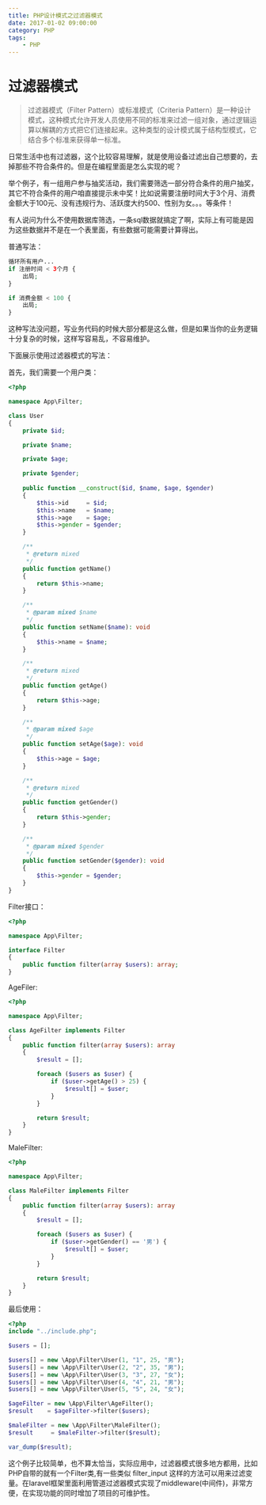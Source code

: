 ```yaml
---
title: PHP设计模式之过滤器模式
date: 2017-01-02 09:00:00
category: PHP
tags: 
    - PHP
---
```


# 过滤器模式

> 过滤器模式（Filter Pattern）或标准模式（Criteria Pattern）是一种设计模式，这种模式允许开发人员使用不同的标准来过滤一组对象，通过逻辑运算以解耦的方式把它们连接起来。这种类型的设计模式属于结构型模式，它结合多个标准来获得单一标准。

日常生活中也有过滤器，这个比较容易理解，就是使用设备过滤出自己想要的，去掉那些不符合条件的。但是在编程里面是怎么实现的呢？

举个例子，有一组用户参与抽奖活动，我们需要筛选一部分符合条件的用户抽奖，其它不符合条件的用户咱直接提示未中奖！比如说需要注册时间大于3个月、消费金额大于100元、没有违规行为、活跃度大约500、性别为女。。。等条件！

有人说问为什么不使用数据库筛选，一条sql数据就搞定了啊，实际上有可能是因为这些数据并不是在一个表里面，有些数据可能需要计算得出。

<!--more-->

普通写法：

```php
循环所有用户...
if 注册时间 < 3个月 {
    出局;
}

if 消费金额 < 100 {
    出局;
}
```
这种写法没问题，写业务代码的时候大部分都是这么做，但是如果当你的业务逻辑十分复杂的时候，这样写容易乱，不容易维护。

下面展示使用过滤器模式的写法：

首先，我们需要一个用户类：

```php
<?php

namespace App\Filter;

class User
{
    private $id;

    private $name;

    private $age;

    private $gender;
    
    public function __construct($id, $name, $age, $gender)
    {
        $this->id     = $id;
        $this->name   = $name;
        $this->age    = $age;
        $this->gender = $gender;
    }

    /**
     * @return mixed
     */
    public function getName()
    {
        return $this->name;
    }

    /**
     * @param mixed $name
     */
    public function setName($name): void
    {
        $this->name = $name;
    }

    /**
     * @return mixed
     */
    public function getAge()
    {
        return $this->age;
    }

    /**
     * @param mixed $age
     */
    public function setAge($age): void
    {
        $this->age = $age;
    }

    /**
     * @return mixed
     */
    public function getGender()
    {
        return $this->gender;
    }

    /**
     * @param mixed $gender
     */
    public function setGender($gender): void
    {
        $this->gender = $gender;
    }
}
```
Filter接口：

```php
<?php

namespace App\Filter;

interface Filter
{
    public function filter(array $users): array;
}
```

AgeFiler:

```php
<?php

namespace App\Filter;

class AgeFilter implements Filter
{
    public function filter(array $users): array
    {
        $result = [];

        foreach ($users as $user) {
            if ($user->getAge() > 25) {
                $result[] = $user;
            }
        }

        return $result;
    }
}
```

MaleFilter:

```php
<?php

namespace App\Filter;

class MaleFilter implements Filter
{
    public function filter(array $users): array
    {
        $result = [];

        foreach ($users as $user) {
            if ($user->getGender() == '男') {
                $result[] = $user;
            }
        }

        return $result;
    }
}
```

最后使用：

```php
<?php
include "../include.php";

$users = [];

$users[] = new \App\Filter\User(1, "1", 25, "男");
$users[] = new \App\Filter\User(2, "2", 35, "男");
$users[] = new \App\Filter\User(3, "3", 27, "女");
$users[] = new \App\Filter\User(4, "4", 21, "男");
$users[] = new \App\Filter\User(5, "5", 24, "女");

$ageFilter = new \App\Filter\AgeFilter();
$result    = $ageFilter->filter($users);

$maleFilter = new \App\Filter\MaleFilter();
$result     = $maleFilter->filter($result);

var_dump($result);
```

这个例子比较简单，也不算太恰当，实际应用中，过滤器模式很多地方都用，比如PHP自带的就有一个Filter类,有一些类似 filter_input 这样的方法可以用来过滤变量。在laravel框架里面利用管道过滤器模式实现了middleware(中间件)，非常方便，在实现功能的同时增加了项目的可维护性。
